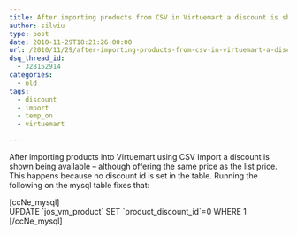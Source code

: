 ```yaml
---
title: After importing products from CSV in Virtuemart a discount is showed
author: silviu
type: post
date: 2010-11-29T18:21:26+00:00
url: /2010/11/29/after-importing-products-from-csv-in-virtuemart-a-discount-is-showed/
dsq_thread_id:
  - 328152914
categories:
  - old
tags:
  - discount
  - import
  - temp_on
  - virtuemart

---
```

After importing products into Virtuemart using CSV Import a discount is shown being available &#8211; although offering the same price as the list price. This happens because no discount id is set in the table. Running the following on the mysql table fixes that:

[ccNe_mysql]  
UPDATE \`jos\_vm\_product\` SET \`product\_discount\_id\`=0 WHERE 1  
[/ccNe_mysql]